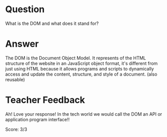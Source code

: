 # Question

What is the DOM and what does it stand for?

# Answer

The DOM is the Document Object Model. It represents of the HTML structure of the website in an JavaScript object format, it's different from just using HTML because it allows programs and scripts to dynamically access and update the content, structure, and style of a document. (also reusable)

# Teacher Feedback

Ah! Love your response! In the tech world we would call the DOM an API or application program interface!!

Score: 3/3